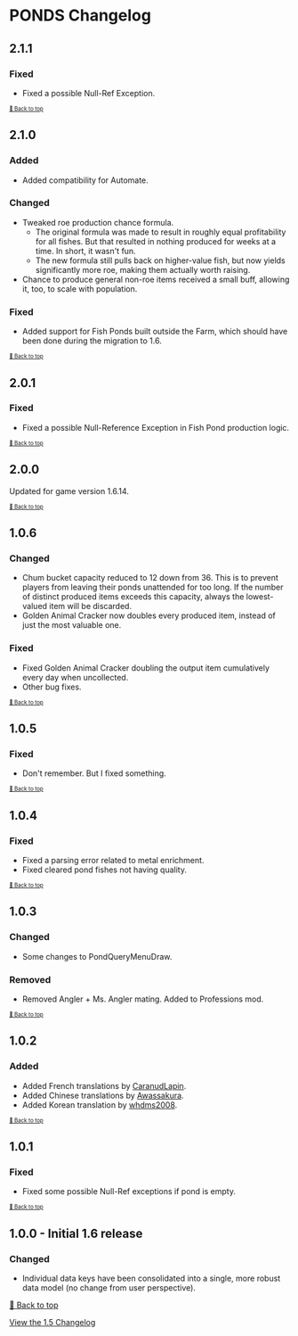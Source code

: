 ﻿# PONDS Changelog

## 2.1.1

### Fixed

* Fixed a possible Null-Ref Exception.

<sup><sup>[🔼 Back to top](#ponds-changelog)</sup></sup>

## 2.1.0

### Added

* Added compatibility for Automate.

### Changed

* Tweaked roe production chance formula.
  * The original formula was made to result in roughly equal profitability for all fishes. But that resulted in nothing produced for weeks at a time. In short, it wasn't fun.
  * The new formula still pulls back on higher-value fish, but now yields significantly more roe, making them actually worth raising.
* Chance to produce general non-roe items received a small buff, allowing it, too, to scale with population.

### Fixed

* Added support for Fish Ponds built outside the Farm, which should have been done during the migration to 1.6. 

<sup><sup>[🔼 Back to top](#ponds-changelog)</sup></sup>

## 2.0.1

### Fixed

* Fixed a possible Null-Reference Exception in Fish Pond production logic.

<sup><sup>[🔼 Back to top](#ponds-changelog)</sup></sup>

## 2.0.0

Updated for game version 1.6.14.

<sup><sup>[🔼 Back to top](#ponds-changelog)</sup></sup>

## 1.0.6

### Changed

* Chum bucket capacity reduced to 12 down from 36. This is to prevent players from leaving their ponds unattended for too long. If the number of distinct produced items exceeds this capacity, always the lowest-valued item will be discarded.
* Golden Animal Cracker now doubles every produced item, instead of just the most valuable one.

### Fixed

* Fixed Golden Animal Cracker doubling the output item cumulatively every day when uncollected.
* Other bug fixes.

<sup><sup>[🔼 Back to top](#ponds-changelog)</sup></sup>

## 1.0.5

### Fixed

* Don't remember. But I fixed something.

<sup><sup>[🔼 Back to top](#ponds-changelog)</sup></sup>

## 1.0.4

### Fixed

* Fixed a parsing error related to metal enrichment.
* Fixed cleared pond fishes not having quality.

<sup><sup>[🔼 Back to top](#ponds-changelog)</sup></sup>

## 1.0.3

### Changed

* Some changes to PondQueryMenuDraw.

### Removed

* Removed Angler + Ms. Angler mating. Added to Professions mod.

<sup><sup>[🔼 Back to top](#ponds-changelog)</sup></sup>

## 1.0.2

### Added

* Added French translations by [CaranudLapin](https://github.com/CaranudLapin).
* Added Chinese translations by [Awassakura](https://next.nexusmods.com/profile/Awassakura/about-me?gameId=1303).
* Added Korean translation by [whdms2008](https://next.nexusmods.com/profile/whdms2008/about-me?gameId=1303).

<sup><sup>[🔼 Back to top](#ponds-changelog)</sup></sup>

## 1.0.1

### Fixed

* Fixed some possible Null-Ref exceptions if pond is empty.

<sup><sup>[🔼 Back to top](#ponds-changelog)</sup></sup>

## 1.0.0 - Initial 1.6 release

### Changed

* Individual data keys have been consolidated into a single, more robust data model (no change from user perspective). 


[🔼 Back to top](#ponds-changelog)

[View the 1.5 Changelog](resources/CHANGELOG_old.md)
